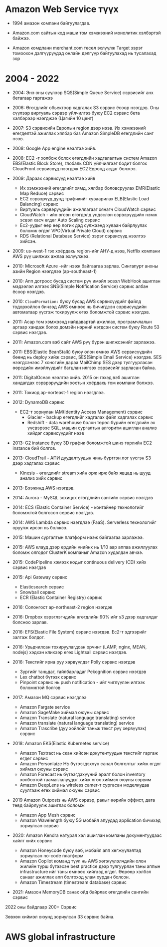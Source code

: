# Amazon Web Service түүх

* 1994 амазон компани байгуулагдав.

* Amazon.com сайтын код маши том хэмжээний монолитик хэлбэртэй байжээ.

* Amazon комдпани merchant.com төсөл эхлүүлж Target зэрэг томоохон дэлгүүрүүдэд онлайн дэлгүүр байгуулахад нь тусалахад зор

# 2004 - 2022 

* 2004: Энэ оны сүүлээр SQS(Simple Queue Service) сэрвисийг анх бетагаар гаргажээ

* 2006: Өгөгдлийг обьектоор хадгалах S3 сэрвис ёсоор нээгдэв. Оны сүүлээр виртуаль сэрвэр үйлчилгээ буюу EC2 сэрвис бета  хэлбэрээр нээгджээ (Цагийн 10 цент)

* 2007: S3 сэрвисийн Eвропын region дээр нээв. Их хэмжээний өгөгдөлтэй ажиллах хялбар баз Amazon SimpleDB өгөгдлийн санг нээв.

* 2008: Google App engine нээлтээ хийв.

* 2008: EC2 -т холбож болох өгөгдлийн хадгалалтын систем Amazon EBS(Elastic Block Store), глобаль CDN үйлчилгээг бодит болгох CloudFront сервисүүд нээгдэж EC2 Eвропд асдаг болжээ. 

* 2009: Дараах сэрвисүүд нээлтээ хийв

	* Их хэмжээний өгөгдлийг хямд, хялбар боловсруулах EMR(Elastic Map Reduce) сэрвис
	* EC2 сэрвэрүүд дунд трафикийг хуваарилах ELB(Elastic Load Balancing) сэрвис
	* Виртуаль сэрвэрүүдийн ажиллагааг хянагч CloudWatch сэрвис
	* CloudWatch - ийн өгсөн өгөгдөлд үндэслэн сэрвэрүүдийн нэмж эсвэл хасч өгдөг Auto Scaling сэрвис
	* Ec2-уудыг өөр өөр логик дэд сүлжээнд хуваан байрлуулах боломж өгдөг VPC(Virtual Private Cloud) сэрвис
	* RDS (Relational Database Service) зэрэг сэрвисүүд нээлтээ хийсэн.

* 2009: us-west-1 гэх хоёрдахь region-ийг АНУ-д нээв, Netflix компани AWS рүү шилжих ажлаа эхлүүлжээ.

* 2010: Microsoft Azure -ийг нээж байгаагаа зарлав. Сингапурт анхны азийн Region нээгдлээ (ap-southeast-1)

* 2010: Апп дотроос бусад систем рүү имэйл эсвэл WebHook ашиглан мэдээлэл илгээх SNS(Simple Notification Service) сэрвис албан ёсоор нээгдэв.

* 2010: `CloudFormation:` буюу бусад AWS сэрвисүүдийг файлд тодорхойлон бичээд AWS өмнөөс нь бичигдсэн сэрвисүүдийн автоматаар үүсгэж тохируулж өгөх боломжтой сэрвис нээгдэв.

* 2011: Асар том хэмжээнд найдавартай ажиллах, програмчлалын аргаар хандаж болох домэйн нэрний нэгдсэн систем буюу Route 53 сэрвис нээгдэв.

* 2011: Amazon.com вэб сайт AWS рүү бүрэн шилжсэнийг зарлажээ.

* 2011: EBS(Elastic BeanStalk) буюу олон өмнөх AWS сервисүүдийн бөөнд нь deploy хийж сэрвис, SES(Simple Email Service) нээгдэв. SES нээгдсэнээс 7 хоногийн дараа MailChimp SES дээр тулгуурласан өөрсдийн имэйлүүдийг багцлан илгээх сэрвисийг зарласан байна.

* 2011: DigitalOcean нээлтээ хийв. 2015 он гэхэд вэб ашиглан хандагдах сэрврэрүүдийн хостын хоёрдахь том компани болжээ.

* 2011: Токиод ap-norteast-1 region нээгдлээ.

* 2012: DynamoDB сэрвис 

	* EC2-т зориулан IAM(Identity Access Management) сэрвис 
        * Glacier - backup өгөгдлийг хадгалах файл хадгалах сэрвис
        * Redshift - data warehouse болон төрөл бүрийн өгөгдлийн эх үүсвэрээс SQL, машин сургалтын алгоритм ашиглан анализ хийдэг сэрвисүүдийг нээв

* 2013: G2 instance буюу 3D график боломжтой шинэ төрлийн EC2 instance бий болгов.

* 2013: CloudTrail - АПИ дуудалтуудын чинь бүртгэн лог үүсгэн S3 дээр хадгалах сэрвис 
	* Kinesis - өгөгдлийг stream хийн орж ирж байх явцад нь шууд анализ хийх сэрвис

* 2013: Бээжинд AWS нээгдэв.

* 2014: Aurora - МySQL зохицох өгөгдлийн сангийн сэрвис нээгдэв

* 2014: ECS (Elastic Container Service) - контайнер технологийг боломжтой болгосон сервис нээгдэв.

* 2014: AWS Lambda сэрвис нээгдлээ (FaaS). Serverless технологийг оруулж ирсэн нь болжээ.

* 2015: Машин сургалтын платформ нээж байгаагаа зарлажээ.

* 2015: AWS клауд дээр ердийн үнийнх нь 1/10 аар аппаа ажиллуулах боломж олгодог ClusterK компаныг Amazon худалдан авчээ.

* 2015: CodePipeline хэмээх кодыг continuous delivery (CD) хийх сэрвис нээгдэв

* 2015: Api Gateway сервис 

	* Elasticsearch сервис
	* Snowball сервис
	* ECR (Elastic Container Registry) сэрвис

* 2016: Солонгост ap-northeast-2 region нээгдэв

* 2016: Dropbox хэрэглэгчдийн өгөгдлийн 90% ийг s3 дээр хадгалдаг болсноо зарлав.

* 2016: EFS(Elastic File System) сэрвис нээгдэв. Ec2-т эдгээрийг залгаж болдог.

* 2016: Урьдчилсан тохируулагдсан орчинг (LAMP, nginx, MEAN, nodejs) хэдхэн кликээр өгөх Lightsail сэрвис нээгдэв.

* 2016: Текстийг яриа руу хөрвүүлдэг Polly сэрвис нээгдэв
	* Зургийг таньдаг, тайлбарладаг Pekognition сэрвис нээгдэв
	* Lex chatbot бүтээх сэрвис 
	* Pinpoint сэрвис нь push notification - ийг чиглүүлэн илгээх боломжтой болгов

* 2017: Амазон MQ сэрвис нээгдлээ

	* Amazon Fargate service
	* Amazon SageMake хиймэл оюуны сэрвис
	* Amazon Translate (natural language translating) service
	* Amazon translate (natural language translating) service
	* Amazon Trascribe (дуу хойлойг таньж текст рүү хөрвүүлэх) сэрвис

* 2018: Amazon EKS(Elastic Kubernetes service)
	
	* Amazon Textract нь скан хийсэн докутентуудын текстийг гаргаж өгдөг сэрвис
	* Amazon Personlaize НЬ бүтээгдэхүүн санал болголтыг хийж өгдөг хиймэл оюуны сэрвис
	* Amazon Forecast нь бүтээгдэхүүний эрэлт болон inventory холбоотой таамаглалуудыг хийж өгөх хиймэл оюуны сэрвим
	* Amazon DeepLens нь wireless camer-т сургасан моделиудаа суулгааж өгөх хиймэл оюуны сэрвис

* 2019 Amazon Outposts нь AWS сэрвэр, ракыг өөрийн оффист, дата төвд байрлуулж ашиглах боломж
 	
	* Amazon App Mesh сэрвис 
	* Amazon Wavelength буюу 5G мобайл апуудад application бичихэд зориулсан сэрвис

* 2020: Amazon Kendra натурал хэл ашиглан компаны документуудаас хайлт хийх сэрвис 

	* Amazon Honeycode буюу вэб, мобайл апп хөгжүүлэлтэд зориулсан no-code платформ
	* Amazon Copilot команд түүл нь AWS хөгжүүлэлчдийн олон жилийн турш бүтээсэн best practice дээр тулгуурлан таны аппын infrastructure ийг таны өмнөөс хийгээд өгдөг. Өөрөөр хэлбэл санааг ажиллах апп болгоход улам хурдан болсон.
	* Amazon Timestream (timestream database) сэрвис

* 2021: Амазон MemoryDB санах ойд байрлах өгөгдлийн сангийн сэрвис

2022 оны байдлаар 200+ Сэрвис 

Зөвхөн хиймэл оюунд зориулсан 33 сэрвис байна.


# AWS global infrastructure 





































































































































































































































































































